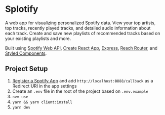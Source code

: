 # Splotify

A web app for visualizing personalized Spotify data. View your top artists, top tracks, recently played tracks, and detailed audio information about each track. Create and save new playlists of recommended tracks based on your existing playlists and more.

Built using [Spotify Web API](https://developer.spotify.com/documentation/web-api/), [Create React App](https://github.com/facebook/create-react-app), [Express](https://expressjs.com/), [Reach Router](https://reach.tech/router), and [Styled Components](https://www.styled-components.com/).

## Project Setup

1. [Register a Spotify App](https://developer.spotify.com/dashboard/applications) and add `http://localhost:8888/callback` as a Redirect URI in the app settings
1. Create an `.env` file in the root of the project based on `.env.example`
1. `nvm use`
1. `yarn && yarn client:install`
1. `yarn dev`
